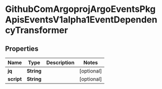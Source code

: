 

# GithubComArgoprojArgoEventsPkgApisEventsV1alpha1EventDependencyTransformer


## Properties

Name | Type | Description | Notes
------------ | ------------- | ------------- | -------------
**jq** | **String** |  |  [optional]
**script** | **String** |  |  [optional]




